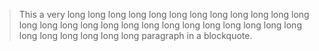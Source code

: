 > This a very long long long long long long long long long long long long long long long long long long long long long
> long long long long long long long long long long long paragraph in a blockquote.